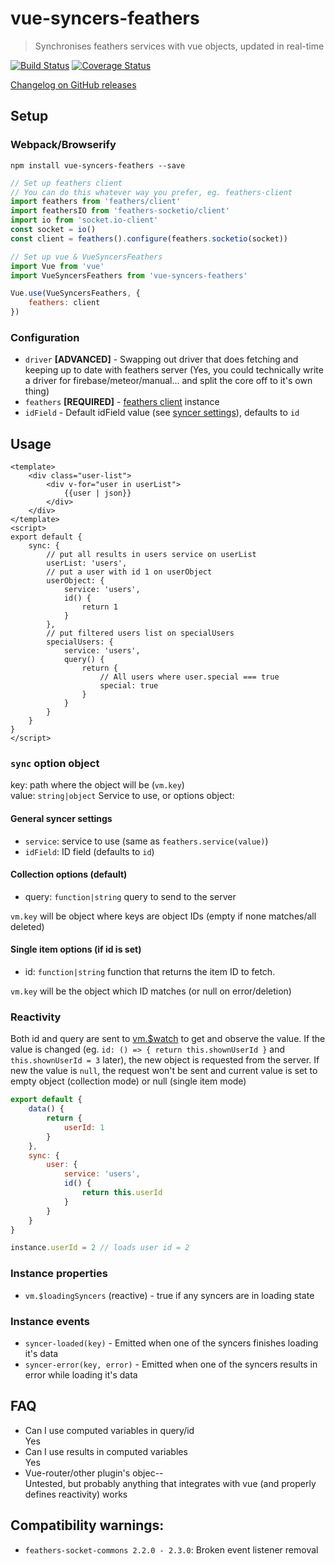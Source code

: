 # vue-syncers-feathers

> Synchronises feathers services with vue objects, updated in real-time

[![Build Status](https://travis-ci.org/t2t2/vue-syncers-feathers.svg?branch=master)](https://travis-ci.org/t2t2/vue-syncers-feathers)
[![Coverage Status](https://coveralls.io/repos/github/t2t2/vue-syncers-feathers/badge.svg?branch=master)](https://coveralls.io/github/t2t2/vue-syncers-feathers?branch=master)

[Changelog on GitHub releases](https://github.com/t2t2/vue-syncers-feathers/releases)

## Setup

### Webpack/Browserify

`npm install vue-syncers-feathers --save`

```js
// Set up feathers client
// You can do this whatever way you prefer, eg. feathers-client
import feathers from 'feathers/client'
import feathersIO from 'feathers-socketio/client'
import io from 'socket.io-client'
const socket = io()
const client = feathers().configure(feathers.socketio(socket))

// Set up vue & VueSyncersFeathers
import Vue from 'vue'
import VueSyncersFeathers from 'vue-syncers-feathers'

Vue.use(VueSyncersFeathers, {
	feathers: client
})
```

### Configuration

* `driver` **[ADVANCED]** - Swapping out driver that does fetching and keeping up to date with feathers server (Yes, you
could technically write a driver for firebase/meteor/manual... and split the core off to it's own thing)
* `feathers` **[REQUIRED]** - [feathers client](http://docs.feathersjs.com/clients/readme.html) instance
* `idField` - Default idField value (see [syncer settings](#general-syncer-settings)), defaults to `id`

## Usage

```vue
<template>
	<div class="user-list">
		<div v-for="user in userList">
			{{user | json}}
		</div>
	</div>
</template>
<script>
export default {
	sync: {
		// put all results in users service on userList
		userList: 'users',
		// put a user with id 1 on userObject
		userObject: {
			service: 'users',
			id() {
				return 1
			}
		},
		// put filtered users list on specialUsers
		specialUsers: {
			service: 'users',
			query() {
				return {
					// All users where user.special === true
					special: true
				}
			}
		}
	}
}
</script>
```

### `sync` option object

key: path where the object will be (`vm.key`)  
value: `string|object` Service to use, or options object:

#### General syncer settings

* `service`: service to use (same as `feathers.service(value)`)
* `idField`: ID field (defaults to `id`)

#### Collection options (default)

* query: `function|string` query to send to the server

`vm.key` will be object where keys are object IDs (empty if none matches/all deleted)

#### Single item options (if id is set)

* id: `function|string` function that returns the item ID to fetch.

`vm.key` will be the object which ID matches (or null on error/deletion)

### Reactivity

Both id and query are sent to [vm.$watch](http://vuejs.org/api/#vm-watch) to get and observe the value. If the value
is changed (eg. `id: () => { return this.shownUserId }` and `this.shownUserId = 3` later), the new object is requested
from the server. If new the value is `null`, the request won't be sent and current value is set to empty object
(collection mode) or null (single item mode)

```js
export default {
	data() {
		return {
			userId: 1
		}
	},
	sync: {
		user: {
			service: 'users',
			id() {
				return this.userId
			}
		}
	}
}

instance.userId = 2 // loads user id = 2
```

### Instance properties

* `vm.$loadingSyncers` (reactive) - true if any syncers are in loading state

### Instance events

* `syncer-loaded(key)` - Emitted when one of the syncers finishes loading it's data
* `syncer-error(key, error)` - Emitted when one of the syncers results in error while loading it's data

## FAQ

* Can I use computed variables in query/id  
Yes
* Can I use results in computed variables  
Yes
* Vue-router/other plugin's objec--  
Untested, but probably anything that integrates with vue (and properly defines reactivity) works

## Compatibility warnings:

* `feathers-socket-commons 2.2.0 - 2.3.0`: Broken event listener removal
